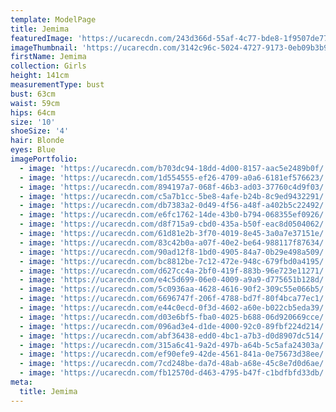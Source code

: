 ```yaml
---
template: ModelPage
title: Jemima
featuredImage: 'https://ucarecdn.com/243d366d-55af-4c77-bde8-1f9507de77ec/'
imageThumbnail: 'https://ucarecdn.com/3142c96c-5024-4727-9173-0eb09b3b9552/'
firstName: Jemima
collection: Girls
height: 141cm
measurementType: bust
bust: 63cm
waist: 59cm
hips: 64cm
size: '10'
shoeSize: '4'
hair: Blonde
eyes: Blue
imagePortfolio:
  - image: 'https://ucarecdn.com/b703dc94-18dd-4d00-8157-aac5e2489b0f/'
  - image: 'https://ucarecdn.com/1d554555-ef26-4709-a0a6-6181ef576623/'
  - image: 'https://ucarecdn.com/894197a7-068f-46b3-ad03-37760c4d9f03/'
  - image: 'https://ucarecdn.com/c5a7b1cc-5be8-4afe-b24b-8c9ed9432291/'
  - image: 'https://ucarecdn.com/db7383a2-0d49-4f56-a48f-a402b5c22492/'
  - image: 'https://ucarecdn.com/e6fc1762-14de-43b0-b794-068355ef0926/'
  - image: 'https://ucarecdn.com/d8f715a9-cbd0-435a-b50f-eac8d0504062/'
  - image: 'https://ucarecdn.com/61d81e2b-3f70-4019-8e45-3a0a7e37151e/'
  - image: 'https://ucarecdn.com/83c42b0a-a07f-40e2-be64-988117f87634/'
  - image: 'https://ucarecdn.com/90ad12f8-1bd0-4905-84a7-0b29e498a509/'
  - image: 'https://ucarecdn.com/bc8812be-7c12-472e-948c-679fbd0a4195/'
  - image: 'https://ucarecdn.com/d627cc4a-2bf0-419f-883b-96e723e11271/'
  - image: 'https://ucarecdn.com/e4c5d699-06e0-4009-a9a9-d775651b128d/'
  - image: 'https://ucarecdn.com/5c0936aa-4628-4616-90f2-309c55e066b5/'
  - image: 'https://ucarecdn.com/6696747f-206f-4788-bd7f-80f4bca77ec1/'
  - image: 'https://ucarecdn.com/e44c0ecd-0f3d-4602-a60e-b022cb5eda39/'
  - image: 'https://ucarecdn.com/d03e6bf5-fba0-4025-b688-06d920669cce/'
  - image: 'https://ucarecdn.com/096ad3e4-d1de-4000-92c0-89fbf224d214/'
  - image: 'https://ucarecdn.com/abf36438-edd0-4bc1-a7b3-d0d8907dc514/'
  - image: 'https://ucarecdn.com/315a6c41-9a2d-497b-a64b-5c5afa24303a/'
  - image: 'https://ucarecdn.com/ef90efe9-42de-4561-841a-0e75673d38ee/'
  - image: 'https://ucarecdn.com/7cd248be-da7d-48ab-a68e-45c8e7d0d6ae/'
  - image: 'https://ucarecdn.com/fb12570d-d463-4795-b47f-c1bdfbfd33db/'
meta:
  title: Jemima
---
```


